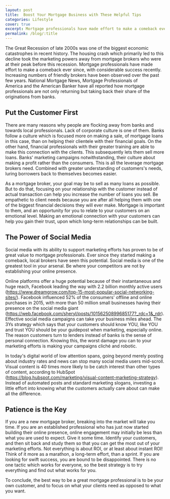 ```yaml
---
layout: post
title:  Boost Your Mortgage Business with These Helpful Tips
categories: Lifestyle
cover: true
excerpt: Mortgage professionals have made effort to make a comeback ever since, with considerable success recently. Increasing numbers of friendly brokers have been observed over the past few years.
permalink: /blog/:title
---
```


The Great Recession of late 2000s was one of the biggest economic catastrophes in recent history. The housing crash which primarily led to this decline took the marketing powers away from mortgage brokers who were at their peak before this recession. Mortgage professionals have made effort to make a comeback ever since, with considerable success recently. Increasing numbers of friendly brokers have been observed over the past few years. National Mortgage News, Mortgage Professionals of America and the American Banker have all reported how mortgage professionals are not only returning but taking back their share of the originations from banks.

## Put the Customer First
There are many reasons why people are flocking away from banks and towards local professionals. Lack of corporate culture is one of them. Banks follow a culture which is focused more on making a sale, of mortgage loans in this case, than on helping their clientele with their financial goals. On the other hand, financial professionals with their greater training are able to make this connection with the clients. This subsequently lets them sell more loans. Banks' marketing campaigns notwithstanding, their culture about making a profit rather than the consumers. This is all the leverage mortgage brokers need. Combined with greater understanding of customers's needs, luring borrowers back to themselves becomes easier.

As a mortgage broker, your goal may be to sell as many loans as possible. But to do that, focusing on your relationship with the customer instead of actual transaction can help you increase the number of loans you sell. Be empathetic to client needs because you are after all helping them with one of the biggest financial decisions they will ever make. Mortgage is important to them, and an opportunity for you to relate to your customers on an emotional level. Making an emotional connection with your customers can help you gain their trust, upon which long-term relationships can be built.

## The Power of Social Media
Social media with its ability to support marketing efforts has proven to be of great value to mortgage professionals. Ever since they started making a comeback, local brokers have seen this potential. Social media is one of the greatest tool in your arsenal. Be where your competitors are not by establishing your online presence.

Online platforms offer a huge potential because of their instantaneous and huge reach, Facebook leading the way with 2.2 billion monthly active users (https://www.dreamgrow.com/top-15-most-popular-social-networking-sites/). Facebook influenced 52% of the consumers' offline and online purchases in 2015, with more than 50 million small businesses having their presence on the social media giant (https://web.facebook.com/sheryl/posts/10156250899685177?_rdc=1&_rdr).
Effective social media campaigns can take your business miles ahead. The 3Ys strategy which says that your customers should know YOU, like YOU and trust YOU should be your guidepost when marketing, especially online. The reason customers turn to lenders instead of banks is the sense of personal connection. Knowing this, the worst damage you can to your marketing efforts is making your campaigns cliché and robotic.

In today's digital world of low attention spans, going beyond merely posting about industry rates and news can stop many social media users mid-scroll. Visual content is 40 times more likely to be catch interest than other types of content, according to HubSpot (https://blog.hubspot.com/marketing/visual-content-marketing-strategy). Instead of automated posts and standard marketing slogans, investing a little effort into knowing what the customers actually care about can make all the difference.

## Patience is the Key
If you are a new mortgage broker, breaking into the market will take you time. If you are an established professional who has just now started building their online presence, online engagement may initially be less than what you are used to expect. Give it some time. Identify your customers, and then sit back and study them so that you can get the most out of your marketing efforts. Not everything is about ROI, or at least about instant ROI! Think of it more as a marathon, a long-term effort, than a sprint. If you are looking for swift success, you are bound to be disappointed. There is no one tactic which works for everyone, so the best strategy is to try everything and find out what works for you.

To conclude, the best way to be a great mortgage professional is to be your own customer, and to focus on what your clients need as opposed to what you want.

